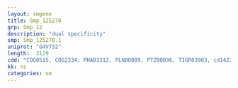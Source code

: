 ```yaml
---
layout: smgene
title: Smp_125270
grp: Smp_12
description: "dual specificity"
smp: Smp_125270.1
uniprot: "G4V732"
length:  3129
cdd: "COG0515, COG2334, PHA03212, PLN00009, PTZ00036, TIGR03903, cd14226, cl21453, pfam00069, smart00220, smart00221"
kk: ns
categories: sm
---
```

